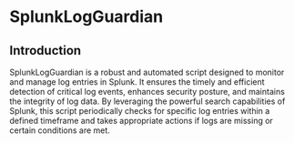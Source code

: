 # SplunkLogGuardian



## Introduction
SplunkLogGuardian is a robust and automated script designed to monitor and manage log entries in Splunk. It ensures the timely and efficient detection of critical log events, enhances security posture, and maintains the integrity of log data. By leveraging the powerful search capabilities of Splunk, this script periodically checks for specific log entries within a defined timeframe and takes appropriate actions if logs are missing or certain conditions are met.
